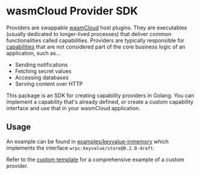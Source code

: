 # wasmCloud Provider SDK

Providers are swappable [wasmCloud](https://wasmcloud) host plugins. They are executables (usually dedicated to longer-lived processes) that deliver common functionalities called capabilities. Providers are typically responsible for [capabilities](https://wasmcloud.com/docs/concepts/capabilities) that are not considered part of the core business logic of an application, such as...

- Sending notifications
- Fetching secret values
- Accessing databases
- Serving content over HTTP

This package is an SDK for creating capability providers in Golang. You can implement a capability that's already defined, or create a custom capability interface and use that in your wasmCloud application.

## Usage

An example can be found in [examples/keyvalue-inmemory](./examples/keyvalue-inmemory/) which implements the interface `wrpc:keyvalue/store@0.2.0-draft`.

Refer to the [custom template](https://github.com/wasmCloud/wasmCloud/tree/main/examples/golang/providers/custom-template#custom-capability-provider) for a comprehensive example of a custom provider.
